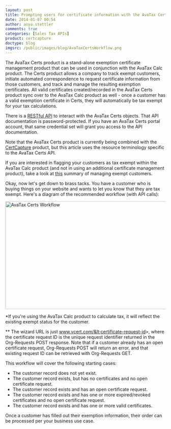 ```yaml
---
layout: post
title: Prompting users for certificate information with the AvaTax Certs API
date: 2014-01-07 00:54
author: anya.stettler
comments: true
categories: [Sales Tax APIs]
product: certcapture
doctype: blog
imgsrc: /public/images/blog/AvaTaxCertsWorkflow.png
---
```

The AvaTax Certs product is a stand-alone exemption certificate management product that can be used in conjunction with the AvaTax Calc product. The Certs product allows a company to track exempt customers, initiate automated correspondence to request certificate information from those customers, and track and manage the resulting exemption certificates. All valid certificates created/recorded in the AvaTax Certs product sync over to the AvaTax Calc product as well - once a customer has a valid exemption certificate in Certs, they will automatically be tax exempt for your tax calculations.

There is a <a href="http://docs.certcapture6xrest.apiary.io/">RESTful API</a> to interact with the AvaTax Certs objects. That API documentation is password-protected. If you have an AvaTax Certs portal account, that same credential set will grant you access to the API documentation.

Note that the AvaTax Certs product is currently being combined with the <a href="http://www.avalara.com/products/certcapture">CertCapture</a> product, but this article uses the resource terminology specific to the AvaTax Certs API.

If you are interested in flagging your customers as tax exempt within the AvaTax Calc product (and not in using an additional certificate management product), take a look at <a href="/avatax/handling-tax-exempt-customers">this</a> summary of managing exempt customers.

Okay, now let's get down to brass tacks. You have a customer who is buying things on your website and wants to let you know that they are tax exempt. Here's a diagram of the recommended workflow (with API calls):

<img src="/public/images/blog/AvaTaxCertsWorkflow.png" alt="AvaTax Certs Workflow" width="1633" height="338" />

*If you're using the AvaTax Calc product to calculate tax, it will reflect the existing exempt status for the customer.

** The wizard URL is just www.vcert.com/&lt;certificate-request-id&gt;, where the certificate request ID is the unique request identifier returned in the Org-Requests POST response. Note that if a customer already has an open certificate request, Org-Requests POST will return an error, and that existing request ID can be retrieved with Org-Requests GET.

This workflow will cover the following starting cases:
<ul>
	<li>The customer record does not yet exist.</li>
	<li>The customer record exists, but has no certificates and no open certificate request.</li>
	<li>The customer record exists and has an open certificate request.</li>
	<li>The customer record exists and has one or more expired/revoked certificates and no open certificate request.</li>
	<li>The customer record exists and has one or more valid certificates.</li>
</ul>
Once a customer has filled out their exemption information, their order can be processed per your business use case.
